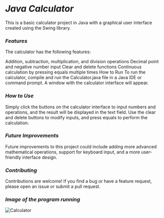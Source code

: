 # *Java Calculator*

This is a basic calculator project in Java with a graphical user interface created using the Swing library.

### *Features*

The calculator has the following features:

Addition, subtraction, multiplication, and division operations
Decimal point and negative number input
Clear and delete functions
Continuous calculation by pressing equals multiple times
How to Run
To run the calculator, compile and run the Calculator.java file in a Java IDE or command prompt. A window with the calculator interface will appear.

### *How to Use*

Simply click the buttons on the calculator interface to input numbers and operations, and the result will be displayed in the text field. Use the clear and delete buttons to modify inputs, and press equals to perform the calculation.

### *Future Improvements*

Future improvements to this project could include adding more advanced mathematical operations, support for keyboard input, and a more user-friendly interface design.

### *Contributing*

Contributions are welcome! If you find a bug or have a feature request, please open an issue or submit a pull request.

### *Image of the program running*

![Calculator](img/Calculator.png)